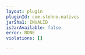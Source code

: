 ```yaml
---
layout: plugin
pluginId: com.stehno.natives
jarSha1: INVALID
isJarAvailable: false
error: NONE
violations: []

---
```

